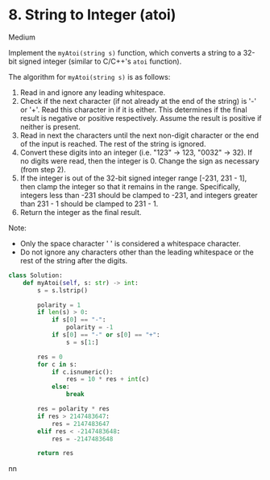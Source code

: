 # 8. String to Integer (atoi)

Medium

Implement the `myAtoi(string s)` function, which converts a string to a 32-bit
signed integer (similar to C/C++'s `atoi` function).

The algorithm for `myAtoi(string s)` is as follows:

1. Read in and ignore any leading whitespace.
2. Check if the next character (if not already at the end of the string) is '-'
   or '+'. Read this character in if it is either. This determines if the final
   result is negative or positive respectively. Assume the result is positive if
   neither is present.
3. Read in next the characters until the next non-digit character or the end of
   the input is reached. The rest of the string is ignored.
4. Convert these digits into an integer (i.e. "123" -> 123, "0032" -> 32). If no
   digits were read, then the integer is 0. Change the sign as necessary (from
   step 2).
5. If the integer is out of the 32-bit signed integer range [-231, 231 - 1],
   then clamp the integer so that it remains in the range. Specifically,
   integers less than -231 should be clamped to -231, and integers greater than
   231 - 1 should be clamped to 231 - 1.
6. Return the integer as the final result.

Note:

- Only the space character ' ' is considered a whitespace character.
- Do not ignore any characters other than the leading whitespace or the rest of
  the string after the digits.

```python
class Solution:
    def myAtoi(self, s: str) -> int:
        s = s.lstrip()

        polarity = 1
        if len(s) > 0:
            if s[0] == "-":
                polarity = -1
            if s[0] == "-" or s[0] == "+":
                s = s[1:]

        res = 0
        for c in s:
            if c.isnumeric():
                res = 10 * res + int(c)
            else:
                break

        res = polarity * res
        if res > 2147483647:
            res = 2147483647
        elif res < -2147483648:
            res = -2147483648

        return res
```

nn
